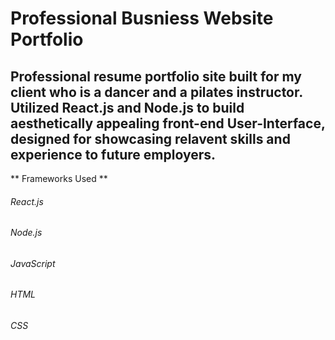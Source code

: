 # Professional Busniess Website Portfolio
 ## Professional resume portfolio site built for my client who is a dancer and a pilates instructor. Utilized React.js and Node.js to build aesthetically appealing front-end User-Interface, designed for showcasing relavent skills and experience to future employers.
 
** Frameworks Used **
###### React.js
###### Node.js
###### JavaScript
###### HTML
###### CSS 

